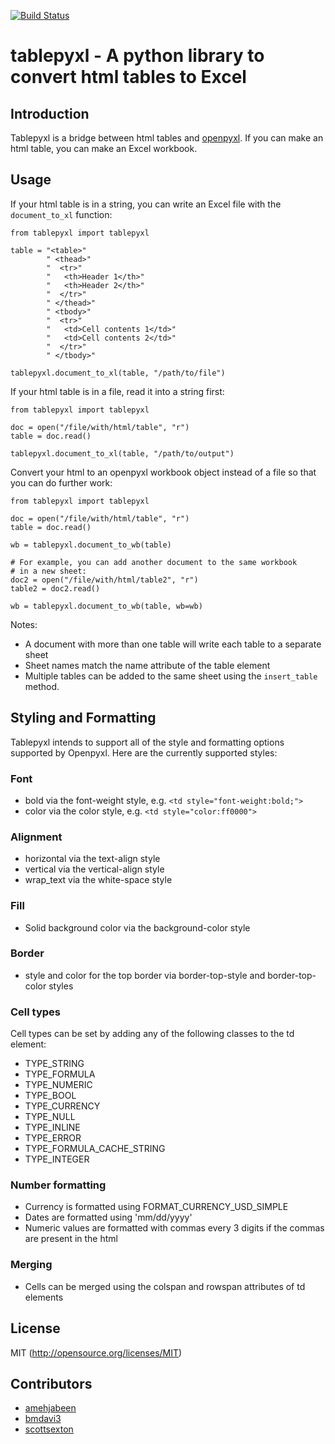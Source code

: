 [![Build Status](https://travis-ci.org/martsberger/tablepyxl.svg?branch=master)](https://travis-ci.org/martsberger/tablepyxl)

# tablepyxl - A python library to convert html tables to Excel

## Introduction

Tablepyxl is a bridge between html tables and [openpyxl](http://openpyxl.readthedocs.org/en/default/).
If you can make an html table, you can make an Excel workbook.

## Usage

If your html table is in a string, you can write an Excel file with the `document_to_xl` function:
```
from tablepyxl import tablepyxl

table = "<table>"
        " <thead>"
        "  <tr>"
        "   <th>Header 1</th>"
        "   <th>Header 2</th>"
        "  </tr>"
        " </thead>"
        " <tbody>"
        "  <tr>"
        "   <td>Cell contents 1</td>"
        "   <td>Cell contents 2</td>"
        "  </tr>"
        " </tbody>"

tablepyxl.document_to_xl(table, "/path/to/file")
```

If your html table is in a file, read it into a string first:
```
from tablepyxl import tablepyxl

doc = open("/file/with/html/table", "r")
table = doc.read()

tablepyxl.document_to_xl(table, "/path/to/output")
```

Convert your html to an openpyxl workbook object instead of a file so that you can do further work:
```
from tablepyxl import tablepyxl

doc = open("/file/with/html/table", "r")
table = doc.read()

wb = tablepyxl.document_to_wb(table)

# For example, you can add another document to the same workbook
# in a new sheet:
doc2 = open("/file/with/html/table2", "r")
table2 = doc2.read()

wb = tablepyxl.document_to_wb(table, wb=wb)
```

Notes:
* A document with more than one table will write each table to a separate sheet
* Sheet names match the name attribute of the table element
* Multiple tables can be added to the same sheet using the `insert_table` method.

## Styling and Formatting

Tablepyxl intends to support all of the style and formatting options supported by Openpyxl. Here are the
currently supported styles:

### Font
* bold via the font-weight style, e.g. `<td style="font-weight:bold;">`
* color via the color style, e.g. `<td style="color:ff0000">`

### Alignment
* horizontal via the text-align style
* vertical via the vertical-align style
* wrap_text via the white-space style

### Fill
* Solid background color via the background-color style

### Border
* style and color for the top border via border-top-style and border-top-color styles

### Cell types
Cell types can be set by adding any of the following classes to the td element:
* TYPE_STRING
* TYPE_FORMULA
* TYPE_NUMERIC
* TYPE_BOOL
* TYPE_CURRENCY
* TYPE_NULL
* TYPE_INLINE
* TYPE_ERROR
* TYPE_FORMULA_CACHE_STRING
* TYPE_INTEGER

### Number formatting
* Currency is formatted using FORMAT_CURRENCY_USD_SIMPLE
* Dates are formatted using 'mm/dd/yyyy'
* Numeric values are formatted with commas every 3 digits if the commas are present in the html


### Merging
* Cells can be merged using the colspan and rowspan attributes of td elements

## License

MIT (http://opensource.org/licenses/MIT)

## Contributors

* [amehjabeen](https://github.com/amehjabeen)
* [bmdavi3](https://github.com/bmdavi3)
* [scottsexton](https://github.com/scottsexton)
